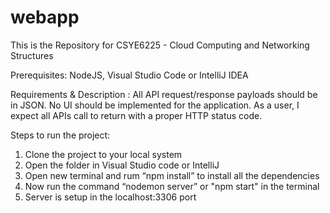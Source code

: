 # webapp

This is the Repository for CSYE6225 - Cloud Computing and Networking Structures

Prerequisites: NodeJS, Visual Studio Code or IntelliJ IDEA

Requirements & Description : All API request/response payloads should be in JSON. No UI should be implemented for the application. As a user, I expect all APIs call to return with a proper HTTP status code.

Steps to run the project:
1. Clone the project to your local system
2. Open the folder in Visual Studio code or IntelliJ
3. Open new terminal and rum “npm install” to install all the dependencies
4. Now run the command “nodemon server” or "npm start" in the terminal
5. Server is setup in the localhost:3306 port
